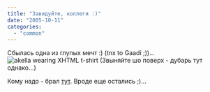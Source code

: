 ```yaml
---
title: "Завидуйте, коллеги :)"
date: "2005-10-11"
categories: 
  - "common"
---
```


Сбылась одна из глупых мечт :) (tnx to Gaadi ;))... ![akella wearing XHTML t-shirt](/images/xhtml.jpg "akella wearing XHTML t-shirt") (Звыняйте шо поверх - дубарь тут однако...)

Кому надо - брал [тут](http://alistapart.com/store/). Вроде еще остались ;)...

